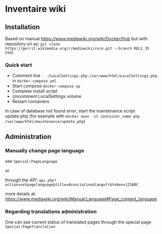 # Inventaire wiki

## Installation

Based on manual https://www.mediawiki.org/wiki/Docker/Hub but with repository url as: `git clone https://gerrit.wikimedia.org/r/mediawiki/core.git --branch REL1_35 html`

### Quick start
 - Comment line `- ./LocalSettings.php:/var/www/html/LocalSettings.php` in `docker-compose.yml`
 - Start compose `docker-compose up`
 - Complete install script
 - Uncomment LocalSettings volume
 - Restart containers

In case of database not found error, start the maintenance script update.php (for example with `docker exec -it container_name php /var/www/html/maintenance/update.php`)

## Administration

### Manually change page language

see `Special:PageLanguage`

or

through the API: `api.php?action=setpagelanguage&title=Association&lang=fr&token=123ABC`

more details at: https://www.mediawiki.org/wiki/Manual:Language#Page_content_language

### Regarding translations administration

One can see current status of translated pages through the special page `Special:PageTranslation`

